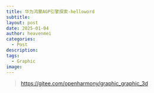 ```yaml
---
title: 华为鸿蒙AGP引擎探索-helloword
subtitle: 
layout: post
date: 2025-01-04
author: heavenmei
categories:
  - Post
description: 
tags:
  - Graphic
image:
---
```

> https://gitee.com/openharmony/graphic_graphic_3d


